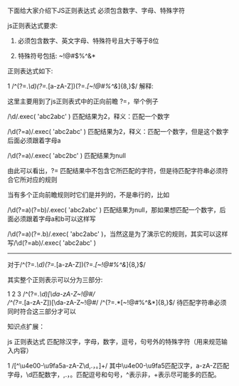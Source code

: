 下面给大家介绍下JS正则表达式 必须包含数字、字母、特殊字符

js正则表达式要求:

1. 必须包含数字、英文字母、特殊符号且大于等于8位

2. 特殊符号包括: ~!@#$%^&*

正则表达式如下:

1
/^(?=.*\d)(?=.*[a-zA-Z])(?=.*[~!@#$%^&*])[\da-zA-Z~!@#$%^&*]{8,}$/
解释:

这里主要用到了js正则表式中的正向前瞻 ?=，举个例子

/\d/.exec( 'abc2abc' ) 匹配结果为2，释义：匹配一个数字

/\d(?=a)/.exec( 'abc2abc' ) 匹配结果为2，释义：匹配一个数字，但是这个数字后面必须跟着字母a

/\d(?=a)/.exec( 'abc2bc' ) 匹配结果为null

由此可以看出，?= 匹配结果中不包含它所匹配的字符，但是待匹配字符串必须符合它所对应的规则

当有多个正向前瞻规则时它们是并列的，不是串行的，比如

/\d(?=a)(?=b)/.exec( 'abc2abc' ) 匹配结果为null，那如果想匹配一个数字，后面必须跟着字母a和b可以这样写

/\d(?=a)(?=.b)/.exec( 'abc2abc' )，当然这是为了演示它的规则，其实可以这样写/\d(?=ab)/.exec( 'abc2abc' )

--------------------

对于/^(?=.*\d)(?=.*[a-zA-Z])(?=.*[~!@#$%^&*])[\da-zA-Z~!@#$%^&*]{8,}$/

其实整个正则表示可以分为三部分:

1
2
3
/^(?=.*\d)[\da-zA-Z~!@#$%^&*]{8,}$/  
/^(?=.*[a-zA-Z])[\da-zA-Z~!@#$%^&*]{8,}$/
/^(?=.*[~!@#$%^&*])[\da-zA-Z~!@#$%^&*]{8,}$/
待匹配字符串必须同时符合这三部分才可以

知识点扩展：

js 正则表达式 匹配除汉字，字母，数字，逗号，句号外的特殊字符（用来规范输入内容）

1
/[^\u4e00-\u9fa5a-zA-Z\d,\.，。]+/
其中\u4e00-\u9fa5匹配汉字，a-zA-Z匹配字母，\d匹配数字，,.，。匹配逗号和句号，^表示非，+表示尽可能多的匹配。